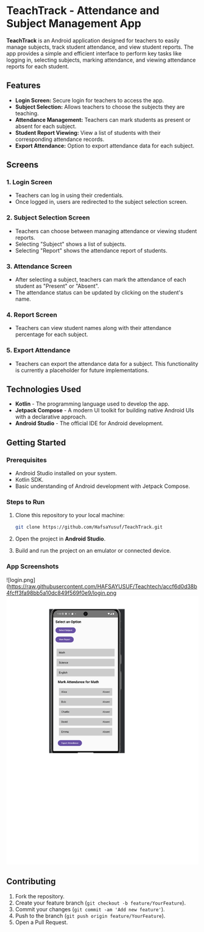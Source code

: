 # TeachTrack - Attendance and Subject Management App

**TeachTrack** is an Android application designed for teachers to easily manage subjects, track student attendance, and view student reports. The app provides a simple and efficient interface to perform key tasks like logging in, selecting subjects, marking attendance, and viewing attendance reports for each student.

## Features

- **Login Screen:** Secure login for teachers to access the app.
- **Subject Selection:** Allows teachers to choose the subjects they are teaching.
- **Attendance Management:** Teachers can mark students as present or absent for each subject.
- **Student Report Viewing:** View a list of students with their corresponding attendance records.
- **Export Attendance:** Option to export attendance data for each subject.

## Screens

### 1. **Login Screen**
   - Teachers can log in using their credentials.
   - Once logged in, users are redirected to the subject selection screen.

### 2. **Subject Selection Screen**
   - Teachers can choose between managing attendance or viewing student reports.
   - Selecting "Subject" shows a list of subjects.
   - Selecting "Report" shows the attendance report of students.

### 3. **Attendance Screen**
   - After selecting a subject, teachers can mark the attendance of each student as "Present" or "Absent".
   - The attendance status can be updated by clicking on the student's name.

### 4. **Report Screen**
   - Teachers can view student names along with their attendance percentage for each subject.

### 5. **Export Attendance**
   - Teachers can export the attendance data for a subject. This functionality is currently a placeholder for future implementations.

## Technologies Used

- **Kotlin** - The programming language used to develop the app.
- **Jetpack Compose** - A modern UI toolkit for building native Android UIs with a declarative approach.
- **Android Studio** - The official IDE for Android development.

## Getting Started

### Prerequisites

- Android Studio installed on your system.
- Kotlin SDK.
- Basic understanding of Android development with Jetpack Compose.

### Steps to Run

1. Clone this repository to your local machine:
    ```bash
    git clone https://github.com/HafsaYusuf/TeachTrack.git
    ```

2. Open the project in **Android Studio**.

3. Build and run the project on an emulator or connected device.

### App Screenshots
![login.png](https://raw.githubusercontent.com/HAFSAYUSUF/Teachtech/accf6d0d38b4fcff3fa98bb5a10dc849f569f0e9/login.png
![attendance](https://raw.githubusercontent.com/HAFSAYUSUF/Teachtech/a539782cc8aa308142cb79dc48e7f8372dce48a3/attendance_marking.png)

## Contributing

1. Fork the repository.
2. Create your feature branch (`git checkout -b feature/YourFeature`).
3. Commit your changes (`git commit -am 'Add new feature'`).
4. Push to the branch (`git push origin feature/YourFeature`).
5. Open a Pull Request.





